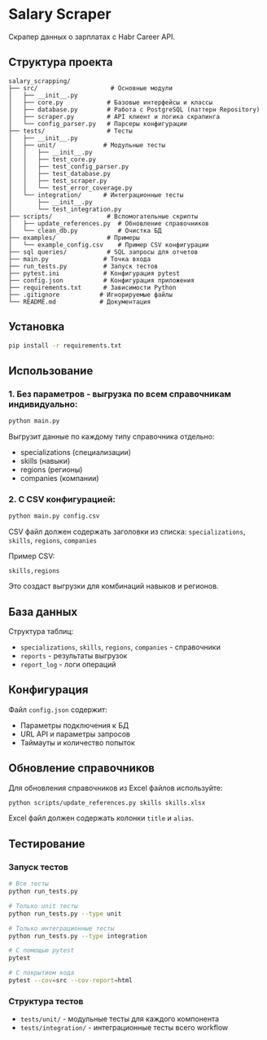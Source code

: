 # Salary Scraper

Скрапер данных о зарплатах с Habr Career API.

## Структура проекта

```
salary_scrapping/
├── src/                    # Основные модули
│   ├── __init__.py
│   ├── core.py            # Базовые интерфейсы и классы
│   ├── database.py        # Работа с PostgreSQL (паттерн Repository)
│   ├── scraper.py         # API клиент и логика скрапинга
│   └── config_parser.py   # Парсеры конфигурации
├── tests/                 # Тесты
│   ├── __init__.py
│   ├── unit/             # Модульные тесты
│   │   ├── __init__.py
│   │   ├── test_core.py
│   │   ├── test_config_parser.py
│   │   ├── test_database.py
│   │   ├── test_scraper.py
│   │   └── test_error_coverage.py
│   └── integration/      # Интеграционные тесты
│       ├── __init__.py
│       └── test_integration.py
├── scripts/               # Вспомогательные скрипты
│   ├── update_references.py  # Обновление справочников
│   └── clean_db.py           # Очистка БД
├── examples/              # Примеры
│   └── example_config.csv    # Пример CSV конфигурации
├── sql queries/           # SQL запросы для отчетов
├── main.py               # Точка входа
├── run_tests.py          # Запуск тестов
├── pytest.ini            # Конфигурация pytest
├── config.json           # Конфигурация приложения
├── requirements.txt      # Зависимости Python
├── .gitignore           # Игнорируемые файлы
└── README.md            # Документация
```


## Установка

```bash
pip install -r requirements.txt
```

## Использование

### 1. Без параметров - выгрузка по всем справочникам индивидуально:

```bash
python main.py
```

Выгрузит данные по каждому типу справочника отдельно:
- specializations (специализации)
- skills (навыки)
- regions (регионы)
- companies (компании)

### 2. С CSV конфигурацией:

```bash
python main.py config.csv
```

CSV файл должен содержать заголовки из списка: `specializations`, `skills`, `regions`, `companies`

Пример CSV:
```csv
skills,regions
```

Это создаст выгрузки для комбинаций навыков и регионов.

## База данных

Структура таблиц:
- `specializations`, `skills`, `regions`, `companies` - справочники
- `reports` - результаты выгрузок
- `report_log` - логи операций

## Конфигурация

Файл `config.json` содержит:
- Параметры подключения к БД
- URL API и параметры запросов
- Таймауты и количество попыток

## Обновление справочников

Для обновления справочников из Excel файлов используйте:

```bash
python scripts/update_references.py skills skills.xlsx
```

Excel файл должен содержать колонки `title` и `alias`.

## Тестирование

### Запуск тестов

```bash
# Все тесты
python run_tests.py

# Только unit тесты
python run_tests.py --type unit

# Только интеграционные тесты  
python run_tests.py --type integration

# С помощью pytest
pytest

# С покрытием кода
pytest --cov=src --cov-report=html
```

### Структура тестов

- `tests/unit/` - модульные тесты для каждого компонента
- `tests/integration/` - интеграционные тесты всего workflow